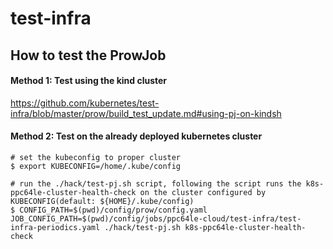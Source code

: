# test-infra

## How to test the ProwJob

#### Method 1: Test using the kind cluster
https://github.com/kubernetes/test-infra/blob/master/prow/build_test_update.md#using-pj-on-kindsh

#### Method 2: Test on the already deployed kubernetes cluster

```shell script
# set the kubeconfig to proper cluster
$ export KUBECONFIG=/home/.kube/config

# run the ./hack/test-pj.sh script, following the script runs the k8s-ppc64le-cluster-health-check on the cluster configured by KUBECONFIG(default: ${HOME}/.kube/config)
$ CONFIG_PATH=$(pwd)/config/prow/config.yaml JOB_CONFIG_PATH=$(pwd)/config/jobs/ppc64le-cloud/test-infra/test-infra-periodics.yaml ./hack/test-pj.sh k8s-ppc64le-cluster-health-check
```
